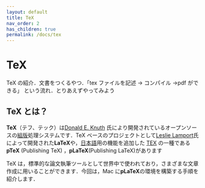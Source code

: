 ```yaml
---
layout: default
title: TeX
nav_order: 2
has_children: true
permalink: /docs/tex
---
```


# TeX

TeX の紹介．文書をつくるやつ．「tex ファイルを記述 → コンパイル →pdf ができる」 という流れ．とりあえずやってみよう
<br>

## TeX とは？

**TeX**（テフ、テック）は[Donald E. Knuth](https://en.wikipedia.org/wiki/Donald_Knuth) 氏により開発されているオープンソースの[組版](https://ja.wikipedia.org/wiki/組版)処理システムです．TeX ベースのプロジェクトとして[Leslie Lamport](https://ja.wikipedia.org/wiki/レスリー・ランポート)氏によって開発された**LaTeX**や，[日本語](https://ja.wikipedia.org/wiki/日本語)用の機能を追加した [TEX](https://ja.wikipedia.org/wiki/TeX) の一種である**pTeX** (Publishing TeX) ，**pLaTeX**(Publishing LaTeX)があります

TeX は，標準的な論文執筆ツールとして世界中で使われており，さまざまな文章作成に用いることができます．今回は，Mac に**pLaTeX**の環境を構築する手順を紹介します．

<br>
